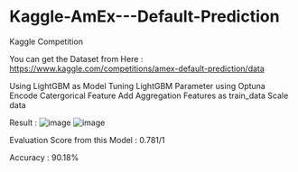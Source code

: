 # Kaggle-AmEx---Default-Prediction
Kaggle Competition

You can get the Dataset from Here : https://www.kaggle.com/competitions/amex-default-prediction/data

Using LightGBM as Model
Tuning LightGBM Parameter using Optuna
Encode Catergorical Feature
Add Aggregation Features as train_data
Scale data

Result :
![image](https://user-images.githubusercontent.com/12759769/179941599-4c267bac-0148-4342-b009-549c5e8fdfad.png)
![image](https://user-images.githubusercontent.com/12759769/179941754-5fe37b1f-addc-4662-be16-3d7bb0732614.png)


Evaluation Score from this Model : 0.781/1

Accuracy : 90.18%
